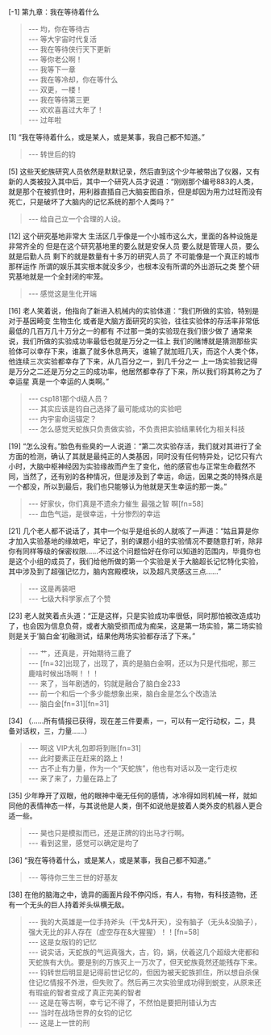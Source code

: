 
[-1] 第九章：我在等待着什么
>--- 均，你在等待古<br>
>--- 等大宇宙时代复活<br>
>--- 我在等待侠行天下更新<br>
>--- 等你老公啊！<br>
>--- 我等下一章<br>
>--- 我在等冷却，你在等什么<br>
>--- 双更，一楼！<br>
>--- 我在等待第三更<br>
>--- 欢欢喜喜过大年了！<br>
>--- 过年啦<br>

[1] “我在等待着什么，或是某人，或是某事，我自己都不知道。”
>--- 转世后的钧<br>

[5] 这些天蛇族研究人员依然是默默记录，然后直到这个少年被带出了仪器，又有新的人类被投入其中后，其中一个研究人员才说道：“刚刚那个编号883的人类，就是那个在被抓住时，用利器直插自己大脑妄图自杀，但是却因为用力过轻而没有死亡，只是破坏了大脑内的记忆系统的那个人类吗？”
>--- 给自己立一个合理的人设。<br>

[12] 这个研究基地非常大 生活区几乎像是一个小城市这么大，里面的各种设施是非常齐全的 但是在这个研究基地里的要么就是安保人员 要么就是管理人员，要么就是后勤人员 剩下的就是数量有十多万的研究人员了 不可能像是一个真正的城市那样运作 所谓的娱乐其实根本就没多少，也根本没有所谓的外出游玩之类 整个研究基地就是一个全封闭的牢笼。
>--- 感觉这是生化开端<br>

[16] 老人笑着说，他指向了新进入机械内的实验体道：“我们所做的实验，特别是对于基因畸变 生物生化 或者是大脑方面研究的实验，往往实验体的存活率非常低 最低的几百万几十万分之一的都有 不过那一类的实验现在我们很少做了 通常来说，我们所做的实验成功率最低也就是万分之一往上 我们的赌博就是猜测那些实验体可以幸存下来，谁赢了就多休息两天，谁输了就加班几天，而这个人类个体，他连续三次实验都幸存了下来，从几百分之一，到几千分之一 上一场实验我记得是万分之二还是万分之三的成功率，他居然都幸存了下来，所以我们将其称之为了幸运星 真是一个幸运的人类啊。”
>--- csp181那个d级人员？<br>
>--- 其实应该是钧自己选择了最可能成功的实验吧<br>
>--- 内宇宙命运锚定？<br>
>--- 怎么感觉天蛇族只负责做实验，不负责把实验结果转化为相关科技<br>

[19] “怎么没有。”脸色有些臭的一人说道：“第二次实验存活，我们就对其进行了全方面的检测，确认了其就是最纯正的人类基因，同时没有任何特异处，记忆只有六小时，大脑中枢神经因为实验缘故而产生了变化，他的感官也与正常生命截然不同，当然了，还有别的各种情况，但是涉及到了幸运，命运，因果之类的特殊点是一个都没，所以到最后，我们也只能够认为他就是天生幸运的那一类。”
>--- 好家伙，你们真是不遗余力催生 最强之智 啊[fn=58]<br>
>--- 血色气运，是很幸运，十分惨烈的幸运<br>

[21] 几个老人都不说话了，其中一个似乎是组长的人就咳了一声道：“姑且算是你才加入实验基地的缘故吧，牢记了，别的课题小组的实验情况不要随意打听，除非你有同样等级的保密权限……不过这个问题恰好在你可以知道的范围内，毕竟你也是这个小组的成员了，我们给他所做的第一个实验是关于大脑超长记忆特化实验，其中涉及到了超强记忆力，脑内宫殿模块，以及超凡灵感这三点……”
>--- 这是再装吧<br>
>--- 七级大科学家点了个赞<br>

[23] 老人就笑着点头道：“正是这样，只是实验成功率很低，同时那怕被改造成功了，也会因为信息负荷，或者大脑受损而成为痴呆，这是第一场实验，第二场实验则是关于‘脑白金’初融测试，结果他两场实验都存活了下来。”
>--- 艹，还真是，开始期待三鹿了<br>
>--- [fn=32]出现了，出现了，真的是脑白金啊，还以为只是代指呢，那三鹿啥时候出场啊！！！<br>
>--- 来了，当年剧透的，钧就是融合了脑白金233<br>
>--- 前一个和后一个多少能想象出来，脑白金是怎么个改造法<br>
>--- 脑白金[fn=31][fn=31]<br>

[34] （……所有情报已获得，现在差三件要素，一，可以有一定行动权，二，具备对话权，三，力量……）
>--- 啊这 VIP大礼包即将到账[fn=31]<br>
>--- 此时要素正在赶来的路上！<br>
>--- 古不止有力量，作为一个“天蛇族”，他也有对话以及一定行走权<br>
>--- 来了来了，力量在路上了<br>

[35] 少年睁开了双眼，他的眼神中毫无任何的感情，冰冷得如同机械一样，就如同他的表情神态一样，与其说他是人类，倒不如说他是披着人类外皮的机器人更合适一些。
>--- 昊也只是模拟而已，还是正牌的钧出马才行啊。<br>
>--- 看到这里，感觉可以确定是均了<br>

[36] “我在等待着什么，或是某人，或是某事，我自己都不知道。”
>--- 等待你三生三世的好基友<br>

[38] 在他的脑海之中，诡异的画面片段不停闪烁，有人，有物，有科技造物，还有一个无头的巨人持着斧头纵横无敌。
>--- 我的大英雄是一位手持斧头（干戈&开天），没有脑子（无头&没脑子），强大无比的非人存在（虚空存在&大猩猩）！！[fn=58]<br>
>--- 这是女版钧的记忆<br>
>--- 说实话，天蛇族的气运真强大，古，钧，娲，伏羲这几个超级大佬都和天蛇族有大仇。要是别的万族灭上一万次了，但天蛇族竟然还能残存下来。<br>
>--- 钧转世后明显是记得前世记忆的，但因为被天蛇族抓住，所以想自杀保住记忆情报不外泄，但失败了。然后再三次实验里成功得到蜕变，从原来还有瑕疵的智者变成了真正完美的智者<br>
>--- 这是在等古啊，幸亏记不得了，不然怕是要把刑错认为古<br>
>--- 当时在战场世界的女钧的记忆<br>
>--- 这是上一世的刑<br>
